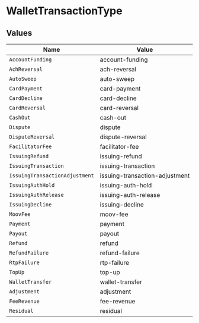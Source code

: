 # WalletTransactionType


## Values

| Name                           | Value                          |
| ------------------------------ | ------------------------------ |
| `AccountFunding`               | account-funding                |
| `AchReversal`                  | ach-reversal                   |
| `AutoSweep`                    | auto-sweep                     |
| `CardPayment`                  | card-payment                   |
| `CardDecline`                  | card-decline                   |
| `CardReversal`                 | card-reversal                  |
| `CashOut`                      | cash-out                       |
| `Dispute`                      | dispute                        |
| `DisputeReversal`              | dispute-reversal               |
| `FacilitatorFee`               | facilitator-fee                |
| `IssuingRefund`                | issuing-refund                 |
| `IssuingTransaction`           | issuing-transaction            |
| `IssuingTransactionAdjustment` | issuing-transaction-adjustment |
| `IssuingAuthHold`              | issuing-auth-hold              |
| `IssuingAuthRelease`           | issuing-auth-release           |
| `IssuingDecline`               | issuing-decline                |
| `MoovFee`                      | moov-fee                       |
| `Payment`                      | payment                        |
| `Payout`                       | payout                         |
| `Refund`                       | refund                         |
| `RefundFailure`                | refund-failure                 |
| `RtpFailure`                   | rtp-failure                    |
| `TopUp`                        | top-up                         |
| `WalletTransfer`               | wallet-transfer                |
| `Adjustment`                   | adjustment                     |
| `FeeRevenue`                   | fee-revenue                    |
| `Residual`                     | residual                       |
